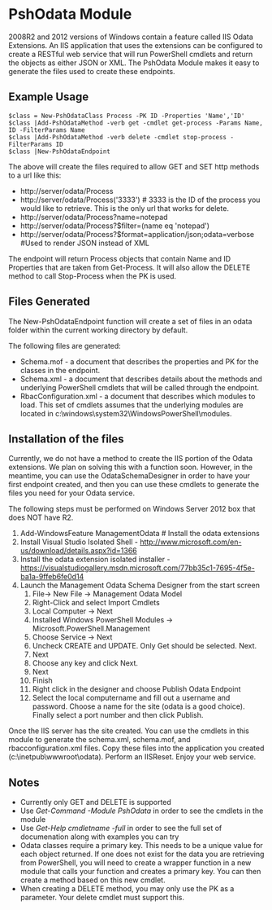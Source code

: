 # PshOdata Module

2008R2 and 2012 versions of Windows contain a feature called IIS Odata Extensions.  An IIS application that uses the extensions can be configured to create a RESTful web service that will run PowerShell cmdlets and return the objects as either JSON or XML.  The PshOdata Module makes it easy to generate the files used to create these endpoints.

## Example Usage
````
$class = New-PshOdataClass Process -PK ID -Properties 'Name','ID'
$class |Add-PshOdataMethod -verb get -cmdlet get-process -Params Name, ID -FilterParams Name
$class |Add-PshOdataMethod -verb delete -cmdlet stop-process -FilterParams ID
$class |New-PshOdataEndpoint
````

The above will create the files required to allow GET and SET http methods to a url like this:
* http://server/odata/Process
* http://server/odata/Process('3333') # 3333 is the ID of the process you would like to retrieve.  This is the only url that works for delete.
* http://server/odata/Process?name=notepad
* http://server/odata/Process?$filter=(name eq 'notepad')
* http://server/odata/Process?$format=application/json;odata=verbose #Used to render JSON instead of XML

The endpoint will return Process objects that contain Name and ID Properties that are taken from Get-Process.  It will also allow the DELETE
method to call Stop-Process when the PK is used.

## Files Generated

The New-PshOdataEndpoint function will create a set of files in an odata folder within the current working directory by default.

The following files are generated:
* Schema.mof - a document that describes the properties and PK for the classes in the endpoint.
* Schema.xml - a document that describes details about the methods and underlying PowerShell cmdlets that will be called through the endpoint.
* RbacConfiguration.xml - a document that describes which modules to load.  This set of cmdlets assumes that the underlying modules are located in c:\windows\system32\WindowsPowerShell\modules.

## Installation of the files

Currently, we do not have a method to create the IIS portion of the Odata extensions.  We plan on solving this with a function soon.  However, in the meantime, you can use the OdataSchemaDesigner in order to have your first endpoint created, and then you can use these cmdlets to generate the files you need for your Odata service.

The following steps must be performed on Windows Server 2012 box that does NOT have R2.

1. Add-WindowsFeature ManagementOdata # Install the odata extensions
1. Install Visual Studio Isolated Shell - http://www.microsoft.com/en-us/download/details.aspx?id=1366
1. Install the odata extension isolated installer - https://visualstudiogallery.msdn.microsoft.com/77bb35c1-7695-4f5e-ba1a-9ffeb6fe0d14
1. Launch the Management Odata Schema Designer from the start screen
   1. File-> New File -> Management Odata Model
   1. Right-Click and select Import Cmdlets
   1. Local Computer -> Next
   1. Installed Windows PowerShell Modules -> Microsoft.PowerShell.Management
   1. Choose Service -> Next
   1. Uncheck CREATE and UPDATE.  Only Get should be selected. Next.
   1. Next
   1. Choose any key and click Next.
   1. Next
   1. Finish
   1. Right click in the designer and choose Publish Odata Endpoint
   1. Select the local computername and fill out a username and password.  Choose a name for the site (odata is a good choice).  Finally select a port number and then click Publish.

Once the IIS server has the site created.  You can use the cmdlets in this module to generate the schema.xml, schema.mof, and rbacconfiguration.xml files.  Copy these files into the application you created (c:\inetpub\wwwroot\odata).  Perform an IISReset.  Enjoy your web service.

## Notes

* Currently only GET and DELETE is supported
* Use *Get-Command -Module PshOdata* in order to see the cmdlets in the module
* Use *Get-Help cmdletname -full* in order to see the full set of documenation along with examples you can try
* Odata classes require a primary key.  This needs to be a unique value for each object returned.  If one does not exist for the data you are retrieving from PowerShell, you will need to create a wrapper function in a new module that calls your function and creates a primary key.  You can then create a method based on this new cmdlet.
* When creating a DELETE method, you may only use the PK as a parameter.  Your delete cmdlet must support this.
